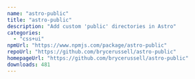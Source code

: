 ```yaml
---
name: "astro-public"
title: "astro-public"
description: "Add custom 'public' directories in Astro"
categories:
  - "css+ui"
npmUrl: "https://www.npmjs.com/package/astro-public"
repoUrl: "https://github.com/brycerussell/astro-public"
homepageUrl: "https://github.com/brycerussell/astro-public"
downloads: 481
---
```

